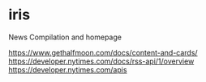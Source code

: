 # iris
News Compilation and homepage


https://www.gethalfmoon.com/docs/content-and-cards/
https://developer.nytimes.com/docs/rss-api/1/overview
https://developer.nytimes.com/apis
